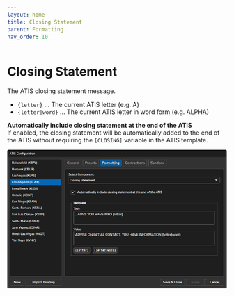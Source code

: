 ```yaml
---
layout: home
title: Closing Statement
parent: Formatting
nav_order: 10
---
```


# Closing Statement

The ATIS closing statement message.

* `{letter}` ... The current ATIS letter (e.g. A)
* `{letter|word}` ... The current ATIS letter in word form (e.g. ALPHA)

**Automatically include closing statement at the end of the ATIS**<br/>
If enabled, the closing statement will be automatically added to the end of the ATIS without requiring the `[CLOSING]` variable in the ATIS template.

![Closing Statement](/assets/images/Formatting_ClosingStatement.png)